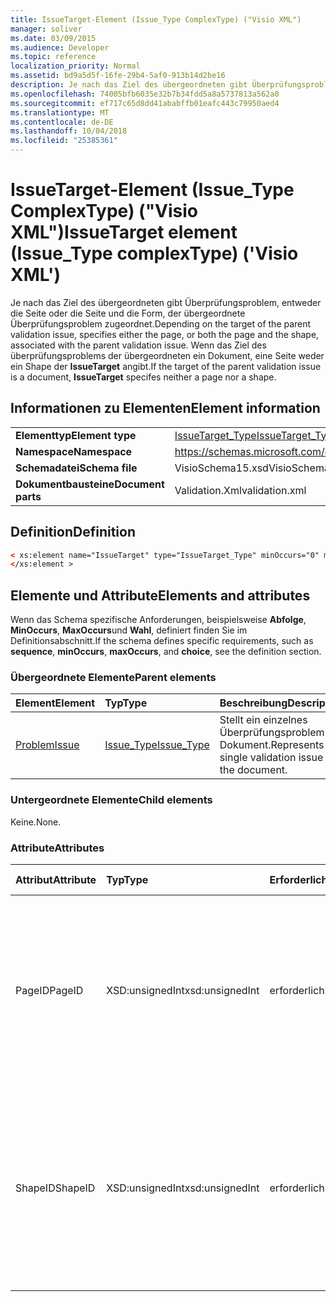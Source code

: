 ```yaml
---
title: IssueTarget-Element (Issue_Type ComplexType) ("Visio XML")
manager: soliver
ms.date: 03/09/2015
ms.audience: Developer
ms.topic: reference
localization_priority: Normal
ms.assetid: bd9a5d5f-16fe-29b4-5af0-913b14d2be16
description: Je nach das Ziel des übergeordneten gibt Überprüfungsproblem, entweder die Seite oder die Seite und die Form, der übergeordnete Überprüfungsproblem zugeordnet. Wenn das Ziel des überprüfungsproblems der übergeordneten ein Dokument, eine Seite weder ein Shape der IssueTarget angibt.
ms.openlocfilehash: 74005bfb6035e32b7b34fdd5a8a5737813a562a0
ms.sourcegitcommit: ef717c65d8dd41ababffb01eafc443c79950aed4
ms.translationtype: MT
ms.contentlocale: de-DE
ms.lasthandoff: 10/04/2018
ms.locfileid: "25385361"
---
```

# <a name="issuetarget-element-issuetype-complextype-visio-xml"></a><span data-ttu-id="30757-104">IssueTarget-Element (Issue_Type ComplexType) ("Visio XML")</span><span class="sxs-lookup"><span data-stu-id="30757-104">IssueTarget element (Issue_Type complexType) ('Visio XML')</span></span>

<span data-ttu-id="30757-105">Je nach das Ziel des übergeordneten gibt Überprüfungsproblem, entweder die Seite oder die Seite und die Form, der übergeordnete Überprüfungsproblem zugeordnet.</span><span class="sxs-lookup"><span data-stu-id="30757-105">Depending on the target of the parent validation issue, specifies either the page, or both the page and the shape, associated with the parent validation issue.</span></span> <span data-ttu-id="30757-106">Wenn das Ziel des überprüfungsproblems der übergeordneten ein Dokument, eine Seite weder ein Shape der **IssueTarget** angibt.</span><span class="sxs-lookup"><span data-stu-id="30757-106">If the target of the parent validation issue is a document, **IssueTarget** specifes neither a page nor a shape.</span></span> 
  
## <a name="element-information"></a><span data-ttu-id="30757-107">Informationen zu Elementen</span><span class="sxs-lookup"><span data-stu-id="30757-107">Element information</span></span>

|||
|:-----|:-----|
|<span data-ttu-id="30757-108">**Elementtyp**</span><span class="sxs-lookup"><span data-stu-id="30757-108">**Element type**</span></span> <br/> |[<span data-ttu-id="30757-109">IssueTarget_Type</span><span class="sxs-lookup"><span data-stu-id="30757-109">IssueTarget_Type</span></span>](issuetarget_type-complextypevisio-xml.md) <br/> |
|<span data-ttu-id="30757-110">**Namespace**</span><span class="sxs-lookup"><span data-stu-id="30757-110">**Namespace**</span></span> <br/> |https://schemas.microsoft.com/office/visio/2012/main  <br/> |
|<span data-ttu-id="30757-111">**Schemadatei**</span><span class="sxs-lookup"><span data-stu-id="30757-111">**Schema file**</span></span> <br/> |<span data-ttu-id="30757-112">VisioSchema15.xsd</span><span class="sxs-lookup"><span data-stu-id="30757-112">VisioSchema15.xsd</span></span>  <br/> |
|<span data-ttu-id="30757-113">**Dokumentbausteine**</span><span class="sxs-lookup"><span data-stu-id="30757-113">**Document parts**</span></span> <br/> |<span data-ttu-id="30757-114">Validation.Xml</span><span class="sxs-lookup"><span data-stu-id="30757-114">validation.xml</span></span>  <br/> |
   
## <a name="definition"></a><span data-ttu-id="30757-115">Definition</span><span class="sxs-lookup"><span data-stu-id="30757-115">Definition</span></span>

```XML
< xs:element name="IssueTarget" type="IssueTarget_Type" minOccurs="0" maxOccurs="1" >
</xs:element >
```

## <a name="elements-and-attributes"></a><span data-ttu-id="30757-116">Elemente und Attribute</span><span class="sxs-lookup"><span data-stu-id="30757-116">Elements and attributes</span></span>

<span data-ttu-id="30757-117">Wenn das Schema spezifische Anforderungen, beispielsweise **Abfolge**, **MinOccurs**, **MaxOccurs**und **Wahl**, definiert finden Sie im Definitionsabschnitt.</span><span class="sxs-lookup"><span data-stu-id="30757-117">If the schema defines specific requirements, such as **sequence**, **minOccurs**, **maxOccurs**, and **choice**, see the definition section.</span></span> 
  
### <a name="parent-elements"></a><span data-ttu-id="30757-118">Übergeordnete Elemente</span><span class="sxs-lookup"><span data-stu-id="30757-118">Parent elements</span></span>

|<span data-ttu-id="30757-119">**Element**</span><span class="sxs-lookup"><span data-stu-id="30757-119">**Element**</span></span>|<span data-ttu-id="30757-120">**Typ**</span><span class="sxs-lookup"><span data-stu-id="30757-120">**Type**</span></span>|<span data-ttu-id="30757-121">**Beschreibung**</span><span class="sxs-lookup"><span data-stu-id="30757-121">**Description**</span></span>|
|:-----|:-----|:-----|
|[<span data-ttu-id="30757-122">Problem</span><span class="sxs-lookup"><span data-stu-id="30757-122">Issue</span></span>](issue-element-issues_type-complextypevisio-xml.md) <br/> |[<span data-ttu-id="30757-123">Issue_Type</span><span class="sxs-lookup"><span data-stu-id="30757-123">Issue_Type</span></span>](issue_type-complextypevisio-xml.md) <br/> |<span data-ttu-id="30757-124">Stellt ein einzelnes Überprüfungsproblem im Dokument.</span><span class="sxs-lookup"><span data-stu-id="30757-124">Represents a single validation issue in the document.</span></span>  <br/> |
   
### <a name="child-elements"></a><span data-ttu-id="30757-125">Untergeordnete Elemente</span><span class="sxs-lookup"><span data-stu-id="30757-125">Child elements</span></span>

<span data-ttu-id="30757-126">Keine.</span><span class="sxs-lookup"><span data-stu-id="30757-126">None.</span></span>
  
### <a name="attributes"></a><span data-ttu-id="30757-127">Attribute</span><span class="sxs-lookup"><span data-stu-id="30757-127">Attributes</span></span>

|<span data-ttu-id="30757-128">**Attribut**</span><span class="sxs-lookup"><span data-stu-id="30757-128">**Attribute**</span></span>|<span data-ttu-id="30757-129">**Typ**</span><span class="sxs-lookup"><span data-stu-id="30757-129">**Type**</span></span>|<span data-ttu-id="30757-130">**Erforderlich**</span><span class="sxs-lookup"><span data-stu-id="30757-130">**Required**</span></span>|<span data-ttu-id="30757-131">**Beschreibung**</span><span class="sxs-lookup"><span data-stu-id="30757-131">**Description**</span></span>|<span data-ttu-id="30757-132">**Mögliche Werte**</span><span class="sxs-lookup"><span data-stu-id="30757-132">**Possible values**</span></span>|
|:-----|:-----|:-----|:-----|:-----|
|<span data-ttu-id="30757-133">PageID</span><span class="sxs-lookup"><span data-stu-id="30757-133">PageID</span></span>  <br/> |<span data-ttu-id="30757-134">XSD:unsignedInt</span><span class="sxs-lookup"><span data-stu-id="30757-134">xsd:unsignedInt</span></span>  <br/> |<span data-ttu-id="30757-135">erforderlich</span><span class="sxs-lookup"><span data-stu-id="30757-135">required</span></span>  <br/> |<span data-ttu-id="30757-136">Gibt den eindeutigen Bezeichner der Seite, die der übergeordneten Überprüfungsproblem zugeordnet ist.</span><span class="sxs-lookup"><span data-stu-id="30757-136">Specifies the unique identifier of the page that is associated with the parent validation issue.</span></span> <span data-ttu-id="30757-137">Wenn das Ziel des Dokuments ist, kann der PageID Wert 0xFFFFFFFF sein.</span><span class="sxs-lookup"><span data-stu-id="30757-137">If the target is the document, the PageID value can be 0xFFFFFFFF.</span></span>  <br/> |<span data-ttu-id="30757-138">Werte des Typs Xsd:unsignedInt.</span><span class="sxs-lookup"><span data-stu-id="30757-138">Values of the xsd:unsignedInt type.</span></span>  <br/> |
|<span data-ttu-id="30757-139">ShapeID</span><span class="sxs-lookup"><span data-stu-id="30757-139">ShapeID</span></span>  <br/> |<span data-ttu-id="30757-140">XSD:unsignedInt</span><span class="sxs-lookup"><span data-stu-id="30757-140">xsd:unsignedInt</span></span>  <br/> |<span data-ttu-id="30757-141">erforderlich</span><span class="sxs-lookup"><span data-stu-id="30757-141">required</span></span>  <br/> |<span data-ttu-id="30757-142">Gibt den eindeutigen Bezeichner der Form, die den übergeordneten Überprüfungsproblem zugeordnet ist.</span><span class="sxs-lookup"><span data-stu-id="30757-142">Specifies the unique identifier of the shape that is associated with the parent validation issue.</span></span> <span data-ttu-id="30757-143">Wenn das Ziel des Dokuments oder einer Seite ist, kann der ShapeID Wert 0xFFFFFFFF sein.</span><span class="sxs-lookup"><span data-stu-id="30757-143">If the target is the document or a page, the ShapeID value can be 0xFFFFFFFF.</span></span>  <br/> |<span data-ttu-id="30757-144">Werte des Typs Xsd:unsignedInt.</span><span class="sxs-lookup"><span data-stu-id="30757-144">Values of the xsd:unsignedInt type.</span></span>  <br/> |
   

